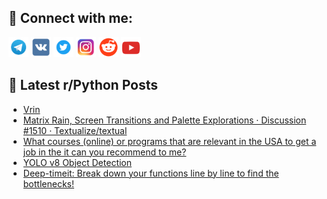 ## 🔎 Connect with me:
[<img src="https://github.com/bullbesh/bullbesh/blob/main/images/Telegram.png" width="32" height="32" />](https://t.me/bullbesh)
[<img src="https://github.com/bullbesh/bullbesh/blob/main/images/VK.png" width="32" height="32" />](https://vk.com/bullbesh)
[<img src="https://github.com/bullbesh/bullbesh/blob/main/images/Twitter.png" width="32" height="32" />](https://twitter.com/bullbesh1)
[<img src="https://github.com/bullbesh/bullbesh/blob/main/images/Instagram.png" width="32" height="32" />](https://www.instagram.com/bullbesh)
[<img src="https://github.com/bullbesh/bullbesh/blob/main/images/Reddit.png" width="32" height="32" />](https://www.reddit.com/user/bullbesh)
[<img src="https://github.com/bullbesh/bullbesh/blob/main/images/YouTube.png" width="32" height="32" />](https://www.youtube.com/channel/UCtfjRs6uzgq5mfm8S06WTcg)

## 📕 Latest r/Python Posts
<!-- BLOG-POST-LIST:START -->
- [Vrin](https://www.reddit.com/r/Python/comments/10bo2rv/vrin/)
- [Matrix Rain, Screen Transitions and Palette Explorations · Discussion #1510 · Textualize/textual](https://www.reddit.com/r/Python/comments/10bna4z/matrix_rain_screen_transitions_and_palette/)
- [What courses &lpar;online&rpar; or programs that are relevant in the USA to get a job in the it can you recommend to me?](https://www.reddit.com/r/Python/comments/10bn48k/what_courses_online_or_programs_that_are_relevant/)
- [YOLO v8 Object Detection](https://www.reddit.com/r/Python/comments/10blwa0/yolo_v8_object_detection/)
- [Deep-timeit: Break down your functions line by line to find the bottlenecks!](https://www.reddit.com/r/Python/comments/10bluo9/deeptimeit_break_down_your_functions_line_by_line/)
<!-- BLOG-POST-LIST:END -->
